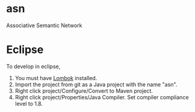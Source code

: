 # asn
Associative Semantic Network

# Eclipse
To develop in eclipse,
1. You must have [Lombok](https://projectlombok.org/download.html) installed.
2. Import the project from git as a Java project with the name "asn".
3. Right click project/Configure/Convert to Maven project.
4. Right click project/Properties/Java Compiler. Set compiler compliance level to 1.8.